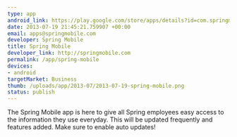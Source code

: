 ```yaml
--- 
type: app
android_link: https://play.google.com/store/apps/details?id=com.springmobile.employee
date: 2013-07-19 21:45:21.759907 +00:00
email: apps@springmobile.com
developer: Spring Mobile
title: Spring Mobile
developer_link: http://springmobile.com
permalink: /app/spring-mobile
devices: 
- android
targetMarket: Business
thumb: /uploads/app/2013-07/2013-07-19-spring-mobile.png
status: publish
---
```


The Spring Mobile app is here to give all Spring employees easy access to the information they use everyday. This will be updated frequently and features added. Make sure to enable auto updates!
